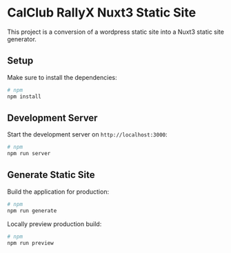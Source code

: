 # CalClub RallyX Nuxt3 Static Site

This project is a conversion of a wordpress static site into a Nuxt3 static site generator.

## Setup

Make sure to install the dependencies:

```bash
# npm
npm install
```

## Development Server

Start the development server on `http://localhost:3000`:

```bash
# npm
npm run server
```

## Generate Static Site

Build the application for production:

```bash
# npm
npm run generate
```

Locally preview production build:

```bash
# npm
npm run preview
```

